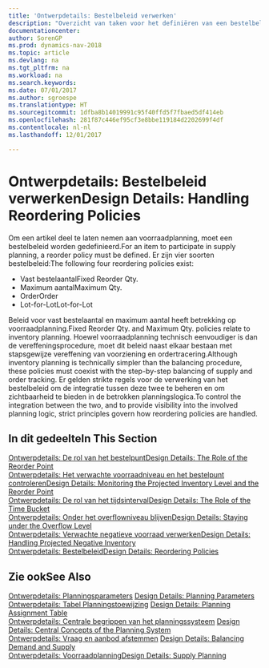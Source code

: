 ```yaml
---
title: 'Ontwerpdetails: Bestelbeleid verwerken'
description: "Overzicht van taken voor het definiëren van een bestelbeleid in voorraadplanning."
documentationcenter: 
author: SorenGP
ms.prod: dynamics-nav-2018
ms.topic: article
ms.devlang: na
ms.tgt_pltfrm: na
ms.workload: na
ms.search.keywords: 
ms.date: 07/01/2017
ms.author: sgroespe
ms.translationtype: HT
ms.sourcegitcommit: 1dfba8b14019991c95f40ffd5f7fbaed5df414eb
ms.openlocfilehash: 281f87c446ef95cf3e8bbe119184d2202699f4df
ms.contentlocale: nl-nl
ms.lasthandoff: 12/01/2017

---
```

# <a name="design-details-handling-reordering-policies"></a><span data-ttu-id="14b32-103">Ontwerpdetails: Bestelbeleid verwerken</span><span class="sxs-lookup"><span data-stu-id="14b32-103">Design Details: Handling Reordering Policies</span></span>
<span data-ttu-id="14b32-104">Om een artikel deel te laten nemen aan voorraadplanning, moet een bestelbeleid worden gedefinieerd.</span><span class="sxs-lookup"><span data-stu-id="14b32-104">For an item to participate in supply planning, a reorder policy must be defined.</span></span> <span data-ttu-id="14b32-105">Er zijn vier soorten bestelbeleid:</span><span class="sxs-lookup"><span data-stu-id="14b32-105">The following four reordering policies exist:</span></span>  
  
* <span data-ttu-id="14b32-106">Vast bestelaantal</span><span class="sxs-lookup"><span data-stu-id="14b32-106">Fixed Reorder Qty.</span></span>  
* <span data-ttu-id="14b32-107">Maximum aantal</span><span class="sxs-lookup"><span data-stu-id="14b32-107">Maximum Qty.</span></span>  
* <span data-ttu-id="14b32-108">Order</span><span class="sxs-lookup"><span data-stu-id="14b32-108">Order</span></span>  
* <span data-ttu-id="14b32-109">Lot-for-Lot</span><span class="sxs-lookup"><span data-stu-id="14b32-109">Lot-for-Lot</span></span>  
  
<span data-ttu-id="14b32-110">Beleid voor vast bestelaantal en maximum aantal heeft betrekking op voorraadplanning.</span><span class="sxs-lookup"><span data-stu-id="14b32-110">Fixed Reorder Qty. and Maximum Qty. policies relate to inventory planning.</span></span> <span data-ttu-id="14b32-111">Hoewel voorraadplanning technisch eenvoudiger is dan de vereffeningsprocedure, moet dit beleid naast elkaar bestaan met stapsgewijze vereffening van voorziening en ordertracering.</span><span class="sxs-lookup"><span data-stu-id="14b32-111">Although inventory planning is technically simpler than the balancing procedure, these policies must coexist with the step-by-step balancing of supply and order tracking.</span></span> <span data-ttu-id="14b32-112">Er gelden strikte regels voor de verwerking van het bestelbeleid om de integratie tussen deze twee te beheren en om zichtbaarheid te bieden in de betrokken planningslogica.</span><span class="sxs-lookup"><span data-stu-id="14b32-112">To control the integration between the two, and to provide visibility into the involved planning logic, strict principles govern how reordering policies are handled.</span></span>  
  
## <a name="in-this-section"></a><span data-ttu-id="14b32-113">In dit gedeelte</span><span class="sxs-lookup"><span data-stu-id="14b32-113">In This Section</span></span>  
[<span data-ttu-id="14b32-114">Ontwerpdetails: De rol van het bestelpunt</span><span class="sxs-lookup"><span data-stu-id="14b32-114">Design Details: The Role of the Reorder Point</span></span>](design-details-the-role-of-the-reorder-point.md)  
[<span data-ttu-id="14b32-115">Ontwerpdetails: Het verwachte voorraadniveau en het bestelpunt controleren</span><span class="sxs-lookup"><span data-stu-id="14b32-115">Design Details: Monitoring the Projected Inventory Level and the Reorder Point</span></span>](design-details-monitoring-the-projected-inventory-level-and-the-reorder-point.md)  
[<span data-ttu-id="14b32-116">Ontwerpdetails: De rol van het tijdsinterval</span><span class="sxs-lookup"><span data-stu-id="14b32-116">Design Details: The Role of the Time Bucket</span></span>](design-details-the-role-of-the-time-bucket.md)  
[<span data-ttu-id="14b32-117">Ontwerpdetails: Onder het overflowniveau blijven</span><span class="sxs-lookup"><span data-stu-id="14b32-117">Design Details: Staying under the Overflow Level</span></span>](design-details-staying-under-the-overflow-level.md)  
[<span data-ttu-id="14b32-118">Ontwerpdetails: Verwachte negatieve voorraad verwerken</span><span class="sxs-lookup"><span data-stu-id="14b32-118">Design Details: Handling Projected Negative Inventory</span></span>](design-details-handling-projected-negative-inventory.md)  
[<span data-ttu-id="14b32-119">Ontwerpdetails: Bestelbeleid</span><span class="sxs-lookup"><span data-stu-id="14b32-119">Design Details: Reordering Policies</span></span>](design-details-reordering-policies.md)  
  
## <a name="see-also"></a><span data-ttu-id="14b32-120">Zie ook</span><span class="sxs-lookup"><span data-stu-id="14b32-120">See Also</span></span>  
<span data-ttu-id="14b32-121">[Ontwerpdetails: Planningsparameters](design-details-planning-parameters.md) </span><span class="sxs-lookup"><span data-stu-id="14b32-121">[Design Details: Planning Parameters](design-details-planning-parameters.md) </span></span>  
<span data-ttu-id="14b32-122">[Ontwerpdetails: Tabel Planningstoewijzing](design-details-planning-assignment-table.md) </span><span class="sxs-lookup"><span data-stu-id="14b32-122">[Design Details: Planning Assignment Table](design-details-planning-assignment-table.md) </span></span>  
<span data-ttu-id="14b32-123">[Ontwerpdetails: Centrale begrippen van het planningssysteem](design-details-central-concepts-of-the-planning-system.md) </span><span class="sxs-lookup"><span data-stu-id="14b32-123">[Design Details: Central Concepts of the Planning System](design-details-central-concepts-of-the-planning-system.md) </span></span>  
<span data-ttu-id="14b32-124">[Ontwerpdetails: Vraag en aanbod afstemmen](design-details-balancing-demand-and-supply.md) </span><span class="sxs-lookup"><span data-stu-id="14b32-124">[Design Details: Balancing Demand and Supply](design-details-balancing-demand-and-supply.md) </span></span>  
[<span data-ttu-id="14b32-125">Ontwerpdetails: Voorraadplanning</span><span class="sxs-lookup"><span data-stu-id="14b32-125">Design Details: Supply Planning</span></span>](design-details-supply-planning.md)
